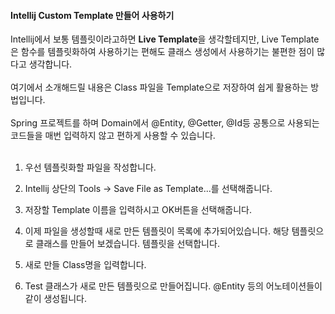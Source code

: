 #### Intellij Custom Template 만들어 사용하기
Intellij에서 보통 템플릿이라고하면 <b>Live Template</b>을 생각할테지만, Live Template은 함수를 템플릿화하여 사용하기는 편해도 클래스 생성에서 사용하기는 불편한 점이 많다고 생각합니다.  
<br>
여기에서 소개해드릴 내용은 Class 파일을 Template으로 저장하여 쉽게 활용하는 방법입니다.  
<br>
Spring 프로젝트를 하며 Domain에서 @Entity, @Getter, @Id등 공통으로 사용되는 코드들을 매번 입력하지 않고 편하게 사용할 수 있습니다.
<br>
<br>
1. 우선 템플릿화할 파일을 작성합니다.

2. Intellij 상단의 Tools -> Save File as Template...를 선택해줍니다.

3. 저장할 Template 이름을 입력하시고 OK버튼을 선택해줍니다.

4. 이제 파일을 생성할때 새로 만든 템플릿이 목록에 추가되어있습니다. 해당 템플릿으로 클래스를 만들어 보겠습니다. 템플릿을 선택합니다.

5. 새로 만들 Class명을 입력합니다.

6. Test 클래스가 새로 만든 템플릿으로 만들어집니다. @Entity 등의 어노테이션들이 같이 생성됩니다.